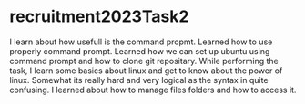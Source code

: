 # recruitment2023Task2

I learn about how usefull is the command propmt. Learned how to use properly command prompt. Learned how we can set up ubuntu using command prompt and how to clone git repositary. While performing the task, I learn some basics about linux and get to know about the power of linux. Somewhat its really hard and very logical as the syntax in quite confusing. I learned about how to manage files folders and how to access it.
